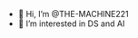 - 👋 Hi, I’m @THE-MACHINE221
- 👀 I’m interested in DS and AI


<!---
THE-MACHINE221/THE-MACHINE221 is a ✨ special ✨ repository because its `README.md` (this file) appears on your GitHub profile.
You can click the Preview link to take a look at your changes.
--->
